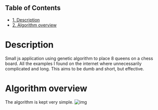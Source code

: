<div id="table-of-contents">
<h2>Table of Contents</h2>
<div id="text-table-of-contents">
<ul>
<li><a href="#org4c4605f">1. Description</a></li>
<li><a href="#org4d3c722">2. Algorithm overview</a></li>
</ul>
</div>
</div>


<a id="org4c4605f"></a>

# Description

Small js application using genetic algorithm to place 8 queens on a chess board. All the examples I found on the internet where unnecessarily complicated and long. This aims to be dumb and short, but effective.


<a id="org4d3c722"></a>

# Algorithm overview

The algorithm is kept very simple.
![img](./alg.png)

